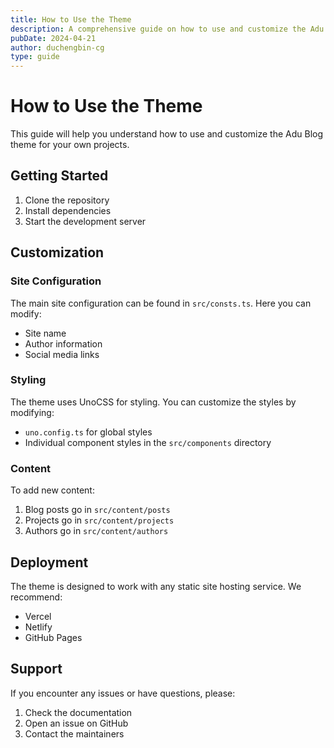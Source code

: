 ```yaml
---
title: How to Use the Theme
description: A comprehensive guide on how to use and customize the Adu Blog theme
pubDate: 2024-04-21
author: duchengbin-cg
type: guide
---
```


# How to Use the Theme

This guide will help you understand how to use and customize the Adu Blog theme for your own projects.

## Getting Started

1. Clone the repository
2. Install dependencies
3. Start the development server

## Customization

### Site Configuration

The main site configuration can be found in `src/consts.ts`. Here you can modify:
- Site name
- Author information
- Social media links

### Styling

The theme uses UnoCSS for styling. You can customize the styles by modifying:
- `uno.config.ts` for global styles
- Individual component styles in the `src/components` directory

### Content

To add new content:
1. Blog posts go in `src/content/posts`
2. Projects go in `src/content/projects`
3. Authors go in `src/content/authors`

## Deployment

The theme is designed to work with any static site hosting service. We recommend:
- Vercel
- Netlify
- GitHub Pages

## Support

If you encounter any issues or have questions, please:
1. Check the documentation
2. Open an issue on GitHub
3. Contact the maintainers